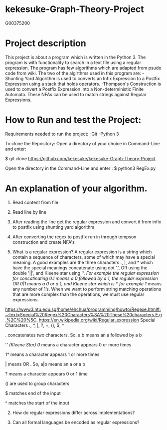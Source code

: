 # kekesuke-Graph-Theory-Project
G00375200

# Project description
This project is about a program  which is written in the Python 3. The program  is with functionality to search in a text file using a regular expression. The program has few algorithms which are adapted from psudo code from wiki. The two of the algirthms used in this program are: 
-Shunting Yard Algorithm is used to converts an Infix Expression to a Postfix Expression using a stack that holds operators.
-Thompson's Construction is used to convert a Postfix Expression into a Non-deterministic Finite Automata. These NFAs can be used to match strings against Regular Expressions.

# How to Run and test the Project:

Requirements needed to run the project:
-Git
-Python 3

To clone the Repository:
Open a directory of your choice in Command-Line and enter:

$ git clone https://github.com/kekesuke/kekesuke-Graph-Theory-Project

Open the directory in the Command-Line and enter :
$ python3 RegEx.py


# An explanation of your algorithm.
1. Read content from file
2. Read line by line
3. After reading the line get the regular expression and convert it from infix to postfix using shunting yard algorithm
4. After converting the regex to postfix run in through tompson construction and create NFA's


1. What is a regular expression?
A regular expression is a string which contain a sequence of characters, some of which may have a special meaning. A good examples are the three characters ., |, and * which have the special meanings concatenate using dot '.', OR using the double '||', and Kleene star using '*'. For example the regular expression for concatinating 0.1 means a 0 followed by a 1, the regular expression OR 0|1 means a 0 or a 1, and Kleene star which is * for example 1* means any number of 1’s.
When we want to perform string matching operations that are more complex than the operations, we must use regular expressions.

https://www3.ntu.edu.sg/home/ehchua/programming/howto/Regexe.html#:~:text=Special%20Regex%20Characters%3A%20These%20characters,E.g.%2C%20%5C.
https://en.wikipedia.org/wiki/Regular_expression
Special Characters
., *, |, ?, +, (), $, ^

. concatenates two characters. So, a.b means an a followed by a b

'*' (Kleene Star) 
0* means a character appears 0 or more times

1* means a character appears 1 or more times

| means OR . So, a|b means an a or a b

? means a character appears 0 or 1 time

() are used to group characters

$ matches end of the input

^ matches the start of the input

2. How do regular expressions differ across implementations?

3. Can all formal languages be encoded as regular expressions?